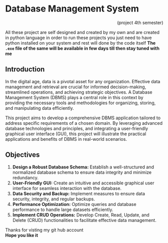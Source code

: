 # Database Management System 
<p align="right">(project 4th semester)</p>
<p>
All these project are self designed and created by my own and are created in python language                                   
in order to run these projects you just need to have python installed on your system and rest will done by the code itself    
<b>The <code>.exe</code> file of the same will be available in few days till then stay tuned with me </b>    
</p>                                                         

<h2><b>Introduction</b></h2>
<p>
     In the digital age, data is a pivotal asset for any organization. Effective data management and retrieval are crucial for informed decision-making, streamlined operations, and achieving strategic objectives. A Database Management System (DBMS) plays a central role in this context by providing the necessary tools and methodologies for organizing, storing, and manipulating data efficiently.
</p>
<p>
     This project aims to develop a comprehensive DBMS application tailored to address specific requirements of a chosen domain. By leveraging advanced database
     technologies and principles, and integrating a user-friendly graphical user interface (GUI), this project will illustrate the practical applications and benefits of
     DBMS in real-world scenarios.    
</p>

<h2>Objectives</h2>
<ol>
     <li><b>Design a Robust Database Schema:</b> Establish a well-structured and normalized database schema to ensure data integrity and minimize redundancy.</li>
     <li><b>User-Friendly GUI:</b> Create an intuitive and accessible graphical user interface for seamless interaction with the database.</li>
     <li><b>Data Security and Backup:</b> Implement measures to ensure data security, integrity, and regular backups.</li>
     <li><b>Performance Optimization:</b> Optimize queries and database performance to handle large datasets efficiently.</li>
     <li><b>Implement CRUD Operations:</b> Develop Create, Read, Update, and Delete (CRUD) functionalities to facilitate effective data management.</li>
</ol>
<footer>
     Thanks for visting my git hub account                                                                                        
     <br>
     <b>
          Hope you like it 
     </b>
</footer>
